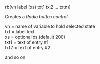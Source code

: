 <span style='color:var(--vscode-symbolIcon-methodForeground);'>rb</span>(<span style='color:var(--vscode-symbolIcon-variableForeground);'>vn label (xs) txt1 txt2 ... txtn)</span>)  

Creates a *Radio button control*

<span style='color:var(--vscode-symbolIcon-variableForeground);'>vn</span> = name of variable to hold selected state  
<span style='color:var(--vscode-symbolIcon-variableForeground);'>txt</span> = label text  
<span style='color:var(--vscode-symbolIcon-variableForeground);'>xs</span> = optional xs (default 200)  
<span style='color:var(--vscode-symbolIcon-variableForeground);'>txt1</span> = text of entry #1  
<span style='color:var(--vscode-symbolIcon-variableForeground);'>txt2</span> = text of entry #2  

and so on

